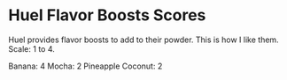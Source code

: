 # Huel Flavor Boosts Scores
Huel provides flavor boosts to add to their powder. This is how I like them.
Scale: 1 to 4.

Banana: 4
Mocha: 2
Pineapple Coconut: 2

